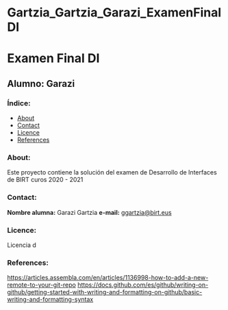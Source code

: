 # Gartzia_Gartzia_Garazi_ExamenFinalDI
# Examen Final DI
## Alumno: Garazi 

### Índice:
- [About](#about)
- [Contact](#contact)
- [Licence](#licence)
- [References](#references)

### About:
Este proyecto contiene la solución del examen de Desarrollo de Interfaces de BIRT curos 2020 - 2021

### Contact:
**Nombre alumna:** Garazi Gartzia
**e-mail:** ggartzia@birt.eus

### Licence:
Licencia d

### References:
https://articles.assembla.com/en/articles/1136998-how-to-add-a-new-remote-to-your-git-repo
https://docs.github.com/es/github/writing-on-github/getting-started-with-writing-and-formatting-on-github/basic-writing-and-formatting-syntax
